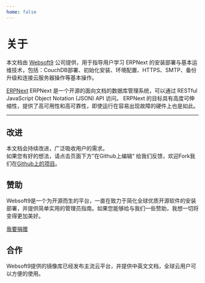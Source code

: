 ```yaml
---
home: false
---
```


# 关于

本文档由 [Websoft9](https://www.websoft9.com/) 公司提供，用于指导用户学习 ERPNext 的安装部署与基本运维技术，包括：CouchDB部署、初始化安装、环境配置、HTTPS、SMTP、备份升级和连接云服务器操作等基本操作。

[ERPNext](https://erpnext.apache.org/) ERPNext 是一个开源的面向文档的数据库管理系统，可以通过 RESTful JavaScript Object Notation (JSON) API 访问。 ERPNext 的目标具有高度可伸缩性，提供了高可用性和高可靠性，即使运行在容易出现故障的硬件上也是如此。

---

## 改进

本文档会持续改进，广泛吸收用户的需求。  
如果您有好的想法，请点击页面下方”在Github上编辑“ 给我们反馈，欢迎Fork我们在[Github上的项目](https://github.com/Websoft9/ansible-erpnext)。

## 赞助

Websoft9是一个为开源而生的平台，一直在致力于简化全球优质开源软件的安装部署，并提供简单实用的管理员指南。如果您能够给与我们一些赞助，我想一切将变得更加美好。  

[我要捐赠](https://www.websoft9.com/aboutus/donate)

## 合作

Websoft9提供的镜像库已经发布主流云平台，并提供中英文文档，全球云用户可以方便的使用。  